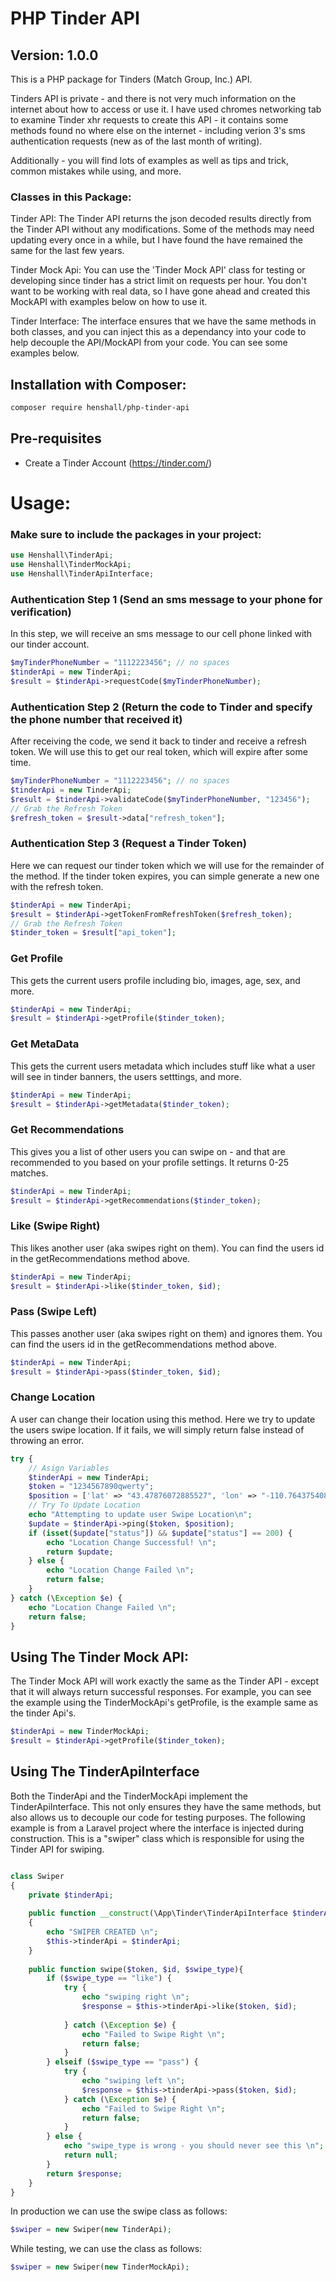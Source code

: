 # PHP Tinder API
## Version: 1.0.0

This is a PHP package for Tinders (Match Group, Inc.) API. 

Tinders API is private - and there is not very much information on the internet about how to access or use it.
I have used chromes networking tab to examine Tinder xhr requests to create this API - it contains some methods found
no where else on the internet - including verion 3's sms authentication requests (new as of the last month of writing).

Additionally - you will find lots of examples as well as tips and trick, common mistakes while using, and more. 

### Classes in this Package:

Tinder API:
The Tinder API returns the json decoded results directly from the Tinder API without any modifications.
Some of the methods may need updating every once in a while, but I have found the have remained the same for the last few years. 

Tinder Mock Api:
You can use the 'Tinder Mock API' class for testing or developing since tinder has a strict limit on requests per hour. You don't want to be working with real data, so I have gone ahead and created this MockAPI with examples below on how to use it. 

Tinder Interface:
The interface ensures that we have the same methods in both classes, and you can inject this as a dependancy into your code to help decouple the API/MockAPI from your code. You can see some examples below.


## Installation with Composer:
```bash
composer require henshall/php-tinder-api
```

## Pre-requisites
- Create a Tinder Account (https://tinder.com/)



# Usage:


### Make sure to include the packages in your project:
```php
use Henshall\TinderApi;
use Henshall\TinderMockApi;
use Henshall\TinderApiInterface;
```

### Authentication Step 1 (Send an sms message to your phone for verification)
In this step, we will receive an sms message to our cell phone linked with our tinder account.
```php
$myTinderPhoneNumber = "1112223456"; // no spaces
$tinderApi = new TinderApi;
$result = $tinderApi->requestCode($myTinderPhoneNumber);
```

### Authentication Step 2 (Return the code to Tinder and specify the phone number that received it)
After receiving the code, we send it back to tinder and receive a refresh token. We will use this to
get our real token, which will expire after some time.
```php
$myTinderPhoneNumber = "1112223456"; // no spaces
$tinderApi = new TinderApi;
$result = $tinderApi->validateCode($myTinderPhoneNumber, "123456");
// Grab the Refresh Token
$refresh_token = $result->data["refresh_token"];
```

### Authentication Step 3 (Request a Tinder Token)
Here we can request our tinder token which we will use for the remainder of the method. If the tinder
token expires, you can simple generate a new one with the refresh token.
```php
$tinderApi = new TinderApi;
$result = $tinderApi->getTokenFromRefreshToken($refresh_token);
// Grab the Refresh Token
$tinder_token = $result["api_token"];
```


### Get Profile
This gets the current users profile including bio, images, age, sex, and more.
```php
$tinderApi = new TinderApi;
$result = $tinderApi->getProfile($tinder_token);
```

### Get MetaData
This gets the current users metadata which includes stuff like what a user will see in tinder banners, the users setttings, and more.
```php
$tinderApi = new TinderApi;
$result = $tinderApi->getMetadata($tinder_token);
```

### Get Recommendations
This gives you a list of other users you can swipe on - and that are recommended to you
based on your profile settings. It returns 0-25 matches.
```php
$tinderApi = new TinderApi;
$result = $tinderApi->getRecommendations($tinder_token);
```


### Like (Swipe Right)
This likes another user (aka swipes right on them). You can find the users id in the getRecommendations method above.
```php
$tinderApi = new TinderApi;
$result = $tinderApi->like($tinder_token, $id);
```


### Pass (Swipe Left)
This passes another user (aka swipes right on them) and ignores them. You can find the users id in the getRecommendations method above.
```php
$tinderApi = new TinderApi;
$result = $tinderApi->pass($tinder_token, $id);
```


### Change Location 
A user can change their location using this method. Here we try to update the users swipe location. If it fails, we will simply return false instead of throwing an error.
```php
try {
    // Asign Variables
    $tinderApi = new TinderApi;
    $token = "1234567890qwerty";
    $position = ['lat' => "43.47876072885527", 'lon' => "-110.76437540803676"];
    // Try To Update Location
    echo "Attempting to update user Swipe Location\n";
    $update = $tinderApi->ping($token, $position);
    if (isset($update["status"]) && $update["status"] == 200) {
        echo "Location Change Successful! \n";
        return $update;
    } else {
        echo "Location Change Failed \n";
        return false; 
    }
} catch (\Exception $e) {
    echo "Location Change Failed \n";
    return false;
}
```



## Using The Tinder Mock API:
The Tinder Mock API will work exactly the same as the Tinder API - except that it will always return successful responses. For example, you can see the example using the TinderMockApi's getProfile, is the example same as the tinder Api's.

```php
$tinderApi = new TinderMockApi;
$result = $tinderApi->getProfile($tinder_token);
```

## Using The TinderApiInterface
Both the TinderApi and the TinderMockApi implement the TinderApiInterface. This not only ensures they have the same methods, but also allows us to decouple our code for testing purposes. The following example is from a Laravel project where the interface is injected during construction. This is a "swiper" class which is responsible for using the Tinder API for swiping. 

```php

class Swiper 
{
    private $tinderApi;
    
    public function __construct(\App\Tinder\TinderApiInterface $tinderApi)
    {
        echo "SWIPER CREATED \n";
        $this->tinderApi = $tinderApi;
    }
    
    public function swipe($token, $id, $swipe_type){   
        if ($swipe_type == "like") {
            try {
                echo "swiping right \n";
                $response = $this->tinderApi->like($token, $id);
                
            } catch (\Exception $e) {
                echo "Failed to Swipe Right \n";
                return false;
            }
        } elseif ($swipe_type == "pass") {
            try {
                echo "swiping left \n";
                $response = $this->tinderApi->pass($token, $id);
            } catch (\Exception $e) {
                echo "Failed to Swipe Right \n";
                return false;
            }
        } else {
            echo "swipe_type is wrong - you should never see this \n";
            return null;
        }
        return $response;        
    }
}
```

In production we can use the swipe class as follows:
```php
$swiper = new Swiper(new TinderApi);
```

While testing, we can use the class as follows:
```php
$swiper = new Swiper(new TinderMockApi);
```


